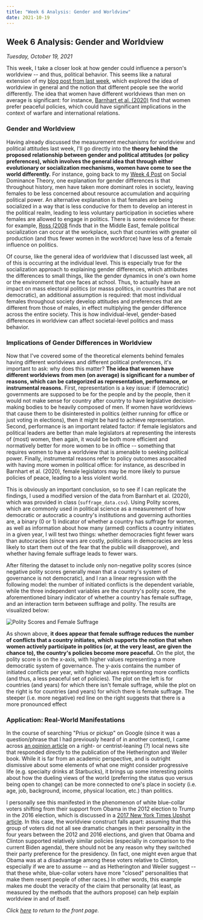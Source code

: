 ```yaml
---
title: "Week 6 Analysis: Gender and Worldview"
date: 2021-10-19
---
```

## Week 6 Analysis: Gender and Worldview
*Tuesday, October 19, 2021*

This week, I take a closer look at how gender could influence a person's worldview -- and thus, political behavior. This seems like a natural extension of my [blog post from last week](https://yanxifang.github.io/Gov-1372/2021/10/12/Week-Five-Blog-Post.html), which explored the idea of worldview in general and the notion that different people see the world differently. The idea that women have different worldviews than men on average is significant: for instance, [Barnhart et al. (2020)](https://www.cambridge.org/core/journals/international-organization/article/suffragist-peace/3FC70A0BE87859F624E42984BEB0322B) find that women prefer peaceful policies, which could have significant implications in the context of warfare and international relations.

### Gender and Worldview
Having already discussed the measurement mechanisms for worldview and political attitudes last week, I'll go directly into the **theory behind the proposed relationship between gender and political attitudes (or policy preferences), which involves the general idea that through either evolutionary or socialization mechanisms, women have come to see the world differently.** For instance, going back to my [Week 4 Post](https://yanxifang.github.io/Gov-1372/2021/10/05/Week-Four-Blog-Post.html) on Social Dominance Theory, one explanation for gender differences is that throughout history, men have taken more dominant roles in society, leaving females to be less concerned about resource accumulation and acquiring political power. An alternative explanation is that females are being socialized in a way that is less conducive for them to develop an interest in the political realm, leading to less voluntary participation in societies where females are allowed to engage in politics. There is some evidence for these: for example, [Ross (2008](https://www.jstor.org/stable/27644501) finds that in the Middle East, female political socialization can occur at the workplace, such that countries with greater oil production (and thus fewer women in the workforce) have less of a female influence on politics. 

Of course, like the general idea of worldview that I discussed last week, all of this is occurring at the individual level. This is especially true for the socialization approach to explaining gender differences, which attributes the differences to small things, like the gender dynamics in one's own home or the environment that one faces at school. Thus, to actually have an impact on mass electoral politics (or masss politics, in countries that are not democratic), an additional assumption is required: that most individual females throughout society develop attitudes and preferences that are different from those of males, in effect multiplying the gender difference across the entire society. This is how individual-level, gender-based differences in worldview can affect societal-level politics and mass behavior.

### Implications of Gender Differences in Worldview
Now that I've covered some of the theoretical elements behind females having different worldviews and different political preferences, it's important to ask: why does this matter? **The idea that women have different worldviews from men (on average) is significant for a number of reasons, which can be categorized as representation, performance, or instrumental reasons.** First, representation is a key issue: if (democratic) governments are supposed to be for the people and by the people, then it would not make sense for country after country to have legislative decision-making bodies to be heavily composed of men. If women have worldviews that cause them to be disinterested in politics (either running for office or just voting in elections), then it might be hard to achieve representation. Second, performance is an important related factor: if female legislators and political leaders are better than male legislators at representing the interests of (most) women, then again, it would be both more efficient and normatively better for more women to be in office -- something that requires women to have a worldview that is amenable to seeking political power. Finally, instrumental reasons refer to policy outcomes assocaited with having more women in political office: for instance, as described in Barnhart et al. (2020), female legislators may be more likely to pursue policies of peace, leading to a less violent world. 

This is obviously an important conclusion, so to see if I can replicate the findings, I used a modified version of the data from Barnhart et al. (2020), which was provided in class (`suffrage_data.csv`). Using Polity scores, which are commonly used in political science as a measurement of how democratic or autocratic a country's institutions and governing authorities are, a binary (0 or 1) indicator of whether a country has suffrage for women, as well as information about how many (armed) conflicts a country initiates in a given year, I will test two things: whether democracies fight fewer wars than autocracies (since wars are costly, politicians in democracies are less likely to start them out of the fear that the public will disapprove), and whether having female suffrage leads to fewer wars.

After filtering the dataset to include only non-negative polity scores (since negative polity scores generally mean that a country's system of governance is not democratic), and I ran a linear regression with the following model: the number of initiated conflicts is the dependent variable, while the three independent variables are the country's polity score, the aforementioned binary indicator of whether a country has female suffrage, and an interaction term between suffrage and polity. The results are visualized below:

![Polity Scores and Female Suffrage](https://yanxifang.github.io/Gov-1372/images/polity_femalesuffrage.png)

As shown above, **it does appear that female suffrage reduces the number of conflicts that a country initiates, which supports the notion that when women actively participate in politics (or, at the very least, are given the chance to), the country's policies become more peaceful.** On the plot, the polity score is on the x-axis, with higher values representing a more democratic system of governance. The y-axis contains the number of initiated conflicts per year, with higher values representing more conflicts (and thus, a less peaceful set of policies). The plot on the left is for countries (and years) for which there isn't female suffrage, while the plot on the right is for countries (and years) for which there is female suffrage. The steeper (i.e. more negative) red line on the right suggests that there is a more pronounced effect 

### Application: Real-World Manifestations
In the course of searching "Prius or pickup" on Google (since it was a question/phrase that I had previously heard of in another context), I came across [an opinion article](https://www.suncoastnews.com/opinion/the-prius-or-pickup-test-flunks/article_444932d4-e2c6-11e8-92ac-a705d1972885.html) on a right- or centrist-leaning (?) local news site that responded directly to the publication of the Hetherington and Weiler book. While it is far from an academic perspective, and is outright dismissive about some elements of what one might consider progressive life (e.g. specialty drinks at Starbucks), it brings up some interesting points about how the dueling views of the world (preferring the status quo versus being open to change) can be more connected to one's place in society (i.e. age, job, background, income, physical location, etc.) than politics.

I personally see this manifested in the phenomenon of white blue-collar voters shifting from their support from Obama in the 2012 election to Trump in the 2016 election, which is discussed in a [2017 New York Times Upshot article](https://www.nytimes.com/2017/08/15/upshot/the-obama-trump-voters-are-real-heres-what-they-think.html). In this case, the worldview construct falls apart: assuming that this group of voters did not all see dramatic changes in their personality in the four years between the 2012 and 2016 elections, and given that Obama and Clinton supported relatively similar policies (especially in comparison to the current Biden agenda), there should not be any reason why they switched their party preference for the presidency. (In fact, one might even argue that Obama was at a *dis*advantage among these voters relative to Clinton, especially if we are to assume -- and as Hetherington and Weiler suggest -- that these white, blue-collar voters have more "closed" personalities that make them resent people of other races.) In other words, this example makes me doubt the veracity of the claim that personality (at least, as measured by the methods that the authors propose) can help explain worldview in and of itself.

*Click [here](https://yanxifang.github.io/Gov-1372/) to return to the front page.*
